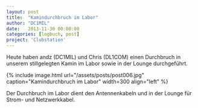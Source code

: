 ```yaml
---
layout: post
title:  "Kamindurchbruch im Labor"
author: "DC1MIL"
date:   2013-11-30 00:00:00
categories: [logbuch, post]
project: 'Clubstation'
---
```


Heute haben andz (DC1MIL) und Chris (DL1COM) einen Durchbruch in unserem stillgelegten Kamin im Labor sowie in der Lounge durchgeführt.

{% include image.html url="/assets/posts/post006.jpg" caption="Kamindurchbruch im Labor" width=300 align="left" %}
<br style="clear: both;"> 

Der Durchbruch im Labor dient den Antennenkabeln und in der Lounge für Strom- und Netzwerkkabel.